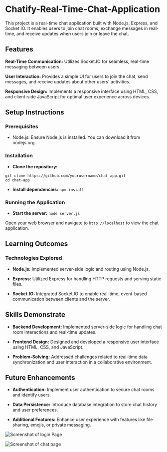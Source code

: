 # Chatify-Real-Time-Chat-Application

This project is a real-time chat application built with Node.js, Express, and Socket.IO. It enables users to join chat rooms, exchange messages in real-time, and receive updates when users join or leave the chat.

## Features
 **Real-Time Communication:** Utilizes Socket.IO for seamless, real-time messaging between users.

 **User Interaction:** Provides a simple UI for users to join the chat, send messages, and receive updates about other users' activities.

 **Responsive Design:** Implements a responsive interface using HTML, CSS, and client-side JavaScript for optimal user experience across devices.

## Setup Instructions
### Prerequisites
- Node.js: Ensure Node.js is installed. You can download it from nodejs.org.
  
### Installation
- **Clone the repository:**
```
git clone https://github.com/yourusername/chat-app.git
cd chat-app
```
- **Install dependencies:**
  ``` npm install ```

### Running the Application
- **Start the server:**
``` node server.js ```

Open your web browser and navigate to `http://localhost` to view the chat application.

## Learning Outcomes
### Technologies Explored
- **Node.js:** Implemented server-side logic and routing using Node.js.

- **Express:** Utilized Express for handling HTTP requests and serving static files.

- **Socket.IO:** Integrated Socket.IO to enable real-time, event-based communication between clients and the server.

## Skills Demonstrate
- **Backend Development:** Implemented server-side logic for handling chat room interactions and real-time updates.

- **Frontend Design:** Designed and developed a responsive user interface using HTML, CSS, and JavaScript.

- **Problem-Solving:** Addressed challenges related to real-time data synchronization and user interaction in a collaborative environment.

## Future Enhancements
- **Authentication:** Implement user authentication to secure chat rooms and identify users.

- **Data Persistence:** Introduce database integration to store chat history and user preferences.

- **Additional Features:** Enhance user experience with features like file sharing, emojis, or private messaging.
  

 ![Screenshot of login Page](https://github.com/user-attachments/assets/f79a04a3-5150-4d70-b06d-67be622ffa9f)

  

 ![Screenshot of chat page](https://github.com/user-attachments/assets/9a5ed797-1825-43ec-8c10-5e1652ab55d0)




